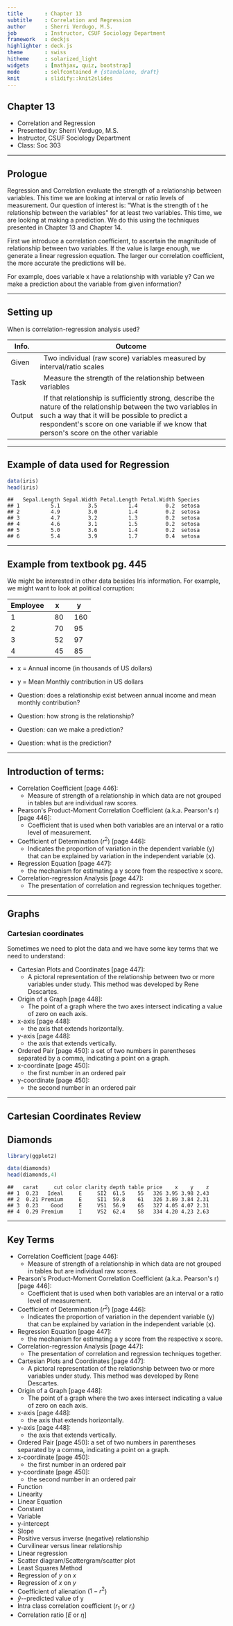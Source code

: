 ```yaml
---
title       : Chapter 13
subtitle    : Correlation and Regression
author      : Sherri Verdugo, M.S.
job         : Instructor, CSUF Sociology Department
framework   : deckjs        
highlighter : deck.js  
theme       : swiss
hitheme     : solarized_light      
widgets     : [mathjax, quiz, bootstrap]  
mode        : selfcontained # {standalone, draft}
knit        : slidify::knit2slides
---
```


## Chapter 13

* Correlation and Regression
* Presented by: Sherri Verdugo, M.S.
* Instructor, CSUF Sociology Department
* Class: Soc 303

---

## Prologue

Regression and Correlation evaluate the strength of a relationship between variables. This time we are looking at interval or ratio levels of measurement. Our question of interest is: "What is the strength of t he relationship between the variables" for at least two variables. This time, we are looking at making a prediction. We do this using the techniques presented in Chapter 13 and Chapter 14. 

First we introduce a correlation coefficient, to ascertain the magnitude of relationship between two variables. If the value is large enough, we generate a linear regression equation. The larger our correlation coefficient, the more accurate the predictions will be. 

For example, does variable x have a relationship with variable y? Can we make a prediction about the variable from given information?

---

## Setting up 

When is correlation-regression analysis used?

Info.  | Outcome
-------|--------
Given  | $\;$ Two individual (raw score) variables measured by interval/ratio scales
Task   | $\;$ Measure the strength of the relationship between variables
Output | $\;$ If that relationship is sufficiently strong, describe the nature of the relationship between the two variables in such a way that it will be possible to predict a respondent's score on one variable if we know that person's score on the other variable

---

## Example of data used for Regression


```r
data(iris)
head(iris)
```

```
##   Sepal.Length Sepal.Width Petal.Length Petal.Width Species
## 1          5.1         3.5          1.4         0.2  setosa
## 2          4.9         3.0          1.4         0.2  setosa
## 3          4.7         3.2          1.3         0.2  setosa
## 4          4.6         3.1          1.5         0.2  setosa
## 5          5.0         3.6          1.4         0.2  setosa
## 6          5.4         3.9          1.7         0.4  setosa
```


---

## Example from textbook pg. 445

We might be interested in other data besides Iris information. For example, we might want to look at political corruption:

Employee | x       | y 
---------|---------|---
1        | $\;$ 80 | $\;$ 160
2        | $\;$ 70 | $\;$ 95
3        | $\;$ 52 | $\;$ 97
4        | $\;$ 45 | $\;$ 85

* x = Annual income (in thousands of US dollars)
* y = Mean Monthly contribution in US dollars

* Question: does a relationship exist between annual income and mean monthly contribution?
* Question: how strong is the relationship?
* Question: can we make a prediction?
* Question: what is the prediction?

---

## Introduction of terms:

* Correlation Coefficient [page 446]: 
     * Measure of strength of a relationship in which data are not grouped in tables but are individual raw scores.
* Pearson's Product-Moment Correlation Coefficient (a.k.a. Pearson's r) [page 446]:
     * Coefficient that is used when both variables are an interval or a ratio level of measurement.
* Coefficient of Determination ($r^2$) [page 446]:
     * Indicates the proportion of variation in the dependent variable (y) that can be explained by variation in the independent variable (x).
* Regression Equation [page 447]:
     * the mechanism for estimating a y score from the respective x score.
* Correlation-regression Analysis [page 447]:
     * The presentation of correlation and regression techniques together.

---

## Graphs

### Cartesian coordinates

Sometimes we need to plot the data and we have some key terms that we need to understand:

* Cartesian Plots and Coordinates [page 447]:
     * A pictoral representation of the relationship between two or more variables under study. This method was developed by Rene Descartes.
* Origin of a Graph [page 448]:
     * The point of a graph where the two axes intersect indicating a value of zero on each axis.
* x-axis [page 448]:
     * the axis that extends horizontally.
* y-axis [page 448]:
     * the axis that extends vertically.
* Ordered Pair [page 450]:
     a set of two numbers in parentheses separated by a comma, indicating a point on a graph.
* x-coordinate [page 450]:
     * the first number in an ordered pair
* y-coordinate [page 450]:
     * the second number in an ordered pair


---

## Cartesian Coordinates Review

## Diamonds


```r
library(ggplot2)

data(diamonds)
head(diamonds,4)
```

```
##   carat     cut color clarity depth table price    x    y    z
## 1  0.23   Ideal     E     SI2  61.5    55   326 3.95 3.98 2.43
## 2  0.21 Premium     E     SI1  59.8    61   326 3.89 3.84 2.31
## 3  0.23    Good     E     VS1  56.9    65   327 4.05 4.07 2.31
## 4  0.29 Premium     I     VS2  62.4    58   334 4.20 4.23 2.63
```



---

## Key Terms

* Correlation Coefficient [page 446]: 
     * Measure of strength of a relationship in which data are not grouped in tables but are individual raw scores.
* Pearson's Product-Moment Correlation Coefficient (a.k.a. Pearson's r) [page 446]:
     * Coefficient that is used when both variables are an interval or a ratio level of measurement.
* Coefficient of Determination ($r^2$) [page 446]:
     * Indicates the proportion of variation in the dependent variable (y) that can be explained by variation in the independent variable (x).
* Regression Equation [page 447]:
     * the mechanism for estimating a y score from the respective x score.
* Correlation-regression Analysis [page 447]:
     * The presentation of correlation and regression techniques together.
* Cartesian Plots and Coordinates [page 447]:
     * A pictoral representation of the relationship between two or more variables under study. This method was developed by Rene Descartes.
* Origin of a Graph [page 448]:
     * The point of a graph where the two axes intersect indicating a value of zero on each axis.
* x-axis [page 448]:
     * the axis that extends horizontally.
* y-axis [page 448]:
     * the axis that extends vertically.
* Ordered Pair [page 450]:
     a set of two numbers in parentheses separated by a comma, indicating a point on a graph.
* x-coordinate [page 450]:
     * the first number in an ordered pair
* y-coordinate [page 450]:
     * the second number in an ordered pair
* Function
* Linearity
* Linear Equation
* Constant
* Variable
* y-intercept
* Slope
* Positive versus inverse (negative) relationship
* Curvilinear versus linear relationship
* Linear regression
* Scatter diagram/Scattergram/scatter plot
* Least Squares Method
* Regression of $y$ on $x$
* Regression of $x$ on $y$
* Coefficient of alienation ($1-r^2$)
* $\hat{y}$--predicted value of y
* Intra class correlation coefficient ($r_1$ or $r_i$)
* Correlation ratio [$E$ or $\eta$]

